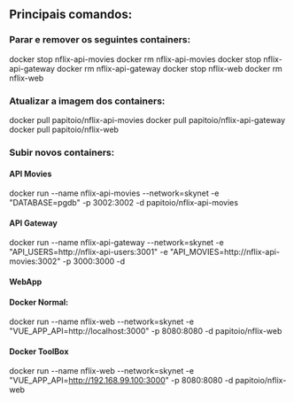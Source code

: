 ## Principais comandos:

### Parar e remover os seguintes containers:

docker stop nflix-api-movies
docker rm nflix-api-movies
docker stop nflix-api-gateway
docker rm nflix-api-gateway
docker stop nflix-web
docker rm nflix-web


### Atualizar a imagem dos containers:
docker pull papitoio/nflix-api-movies
docker pull papitoio/nflix-api-gateway
docker pull papitoio/nflix-web

### Subir novos containers:

#### API Movies
docker run --name nflix-api-movies --network=skynet -e "DATABASE=pgdb" -p 3002:3002 -d papitoio/nflix-api-movies

#### API Gateway
docker run --name nflix-api-gateway --network=skynet -e "API_USERS=http://nflix-api-users:3001" -e "API_MOVIES=http://nflix-api-movies:3002" -p 3000:3000 -d

#### WebApp

#### Docker Normal:​

docker run --name nflix-web --network=skynet -e "VUE_APP_API=http://localhost:3000" -p 8080:8080 -d papitoio/nflix-web

#### Docker ToolBox

docker run --name nflix-web --network=skynet -e "VUE_APP_API=http://192.168.99.100:3000" -p 8080:8080 -d papitoio/nflix-web